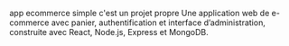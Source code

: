 app ecommerce simple
c'est un projet propre 
Une application web de e-commerce avec panier, authentification et interface d’administration, construite avec React, Node.js, Express et MongoDB.
